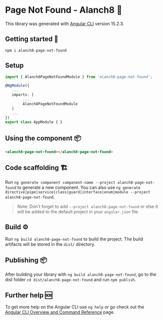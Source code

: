 # Page Not Found - Alanch8 🚧

This library was generated with [Angular CLI](https://github.com/angular/angular-cli) version 15.2.3.

## Getting started 🚀

```npm
npm i alanch8-page-not-found
```

## Setup 

```typescript
import { Alanch8PageNotFoundModule } from 'alanch8-page-not-found';

@NgModule({
   ...
   imports: [
        ...
        Alanch8PageNotFoundModule
   ]
   ...
})
export class AppModule { }
```

## Using the component 📦

```html
<alanch8-page-not-found></alanch8-page-not-found>
```

## Code scaffolding 🏗

Run `ng generate component component-name --project alanch8-page-not-found` to generate a new component. You can also use `ng generate directive|pipe|service|class|guard|interface|enum|module --project alanch8-page-not-found`.
> Note: Don't forget to add `--project alanch8-page-not-found` or else it will be added to the default project in your `angular.json` file.

## Build ⚙

Run `ng build alanch8-page-not-found` to build the project. The build artifacts will be stored in the `dist/` directory.

## Publishing 📦

After building your library with `ng build alanch8-page-not-found`, go to the dist folder `cd dist/alanch8-page-not-found` and run `npm publish`.

## Further help 🆘

To get more help on the Angular CLI use `ng help` or go check out the [Angular CLI Overview and Command Reference](https://angular.io/cli) page.